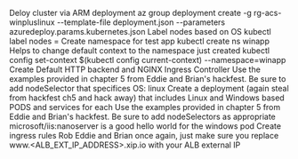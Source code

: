 Deloy cluster via ARM deployment
    az group deployment create -g rg-acs-winpluslinux --template-file deployment.json --parameters azuredeploy.params.kubernetes.json
Label nodes based on OS
    kubectl label nodes <node-name> <label-key>=<label-value>
Create namespace for test app
    kubectl create ns winapp
Helps to change default context to the namespace just created
    kubectl config set-context $(kubectl config current-context) --namespace=winapp
Create Default HTTP backend and NGINX Ingress Controller
    Use the examples provided in chapter 5 from Eddie and Brian's hackfest.  Be sure to add nodeSelector that specifices OS: linux
Create a deployment (again steal from hackfest ch5 and hack away) that includes Linux and Windows based PODS and services for each
    Use the examples provided in chapter 5 from Eddie and Brian's hackfest.  Be sure to add nodeSelectors as appropriate 
    microsoft/iis:nanoserver is a good hello world for the windows pod
Create ingress rules 
    Rob Eddie and Brian once again, just make sure you replace www.<ALB_EXT_IP_ADDRESS>.xip.io with your ALB external IP

